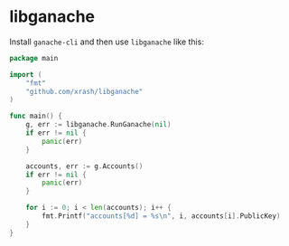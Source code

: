 # libganache

Install `ganache-cli` and then use `libganache` like this:

```go
package main

import (
	"fmt"
	"github.com/xrash/libganache"
)

func main() {
	g, err := libganache.RunGanache(nil)
	if err != nil {
		panic(err)
	}

	accounts, err := g.Accounts()
	if err != nil {
		panic(err)
	}

	for i := 0; i < len(accounts); i++ {
		fmt.Printf("accounts[%d] = %s\n", i, accounts[i].PublicKey)
	}
}
```

